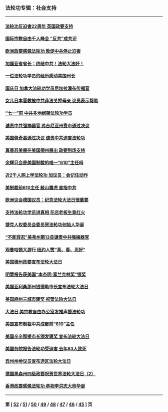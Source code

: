 ### 法轮功专辑：社会支持
---
#### [法轮功反迫害22周年 英国政要支持](../../pages/nf4386/n13091349.md?07210430) 
#### [国际宗教自由千人峰会 “反共”成共识](../../pages/nf4386/n13091403.md?07210430) 
#### [欧洲政要感佩法轮功 敦促中共停止迫害](../../pages/nf4386/n13090743.md?07210430) 
#### [加国亚省省长：终结中共！法轮大法好！](../../pages/nf4386/n13084394.md?07210430) 
#### [一位法轮功学员的经历感动美国州长](../../pages/nf4386/n13078953.md?07210430) 
#### [国庆日 加拿大法轮功学员尼加拉瀑布传福音](../../pages/nf4386/n13064493.md?07210430) 
#### [女儿日本营救被中共非法关押母亲 议员表示帮助](../../pages/nf4386/n13053042.md?07210430) 
#### [“七一”前 中共多地绑架法轮功学员](../../pages/nf4386/n13045655.md?07210430) 
#### [谴责中共强摘器官 弗吉尼亚州费市通过决议](../../pages/nf4386/n13040108.md?07210430) 
#### [美国佩奇县通过决议 谴责中共迫害法轮功](../../pages/nf4386/n13027185.md?07210430) 
#### [真善忍美展在美国德州展出 政要到场支持](../../pages/nf4386/n13010579.md?07210430) 
#### [余辉只会是美国制裁的唯一“610”主任吗](../../pages/nf4386/n12972837.md?07210430) 
#### [近2千人网上学法轮功 加议员：会记住动作](../../pages/nf4386/n12972642.md?07210430) 
#### [美制裁前610主任 敲山震虎 直指中共](../../pages/nf4386/n12968555.md?07210430) 
#### [欧洲议会德国议员：纪念法轮大法日很重要](../../pages/nf4386/n12965367.md?07210430) 
#### [支持法轮功学员讲真相 花店老板生意红火](../../pages/nf4386/n12963056.md?07210430) 
#### [捷克人权委员会委员贺法轮功创始人华诞](../../pages/nf4386/n12960301.md?07210430) 
#### [“不能容忍”美弗州第13县谴责中共强摘器官](../../pages/nf4386/n12958610.md?07210430) 
#### [观曼哈顿大游行 纽约人赞“真、善、忍好”](../../pages/nf4386/n12956249.md?07210430) 
#### [美国德州政要宣布法轮大法日](../../pages/nf4386/n12958567.md?07210430) 
#### [明慧报告获美国“本杰明‧富兰克林奖”银奖](../../pages/nf4386/n12955404.md?07210430) 
#### [美国亚利桑那州钱德勒市长宣布法轮大法日](../../pages/nf4386/n12953813.md?07210430) 
#### [美国麻州三城市褒奖 祝贺法轮大法日](../../pages/nf4386/n12953756.md?07210430) 
#### [大法日 美宗教自由办公室发推声援法轮功](../../pages/nf4386/n12950669.md?07210430) 
#### [美国宣布制裁中共成都前“610”主任](../../pages/nf4386/n12943654.md?07210430) 
#### [美国辛辛那提市长颁发褒奖 宣布法轮大法日](../../pages/nf4386/n12948869.md?07210430) 
#### [美国务院报告法轮功受迫害 去年83人致死](../../pages/nf4386/n12944350.md?07210430) 
#### [宾州州参议员宣布选区法轮大法日](../../pages/nf4386/n12939844.md?07210430) 
#### [德国黑森州四级政要祝贺世界法轮大法日（2）](../../pages/nf4386/n12937571.md?07210430) 
#### [香港政要感佩法轮功 恭祝李洪志大师华诞](../../pages/nf4386/n12937400.md?07210430) 

---
#### 第 [ [52](./52.md?07210430) / [51](./51.md?07210430) / [50](./50.md?07210430) / [49](./49.md?07210430) / [48](./48.md?07210430) / [47](./47.md?07210430) / [46](./46.md?07210430) / [45](./45.md?07210430) ] 页
